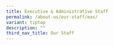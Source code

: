 ```yaml
---
title: Executive & Administrative Staff
permalink: /about-us/our-staff/eas/
variant: tiptap
description: ""
third_nav_title: Our Staff
---
```

<p></p>